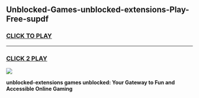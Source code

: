 
## Unblocked-Games-unblocked-extensions-Play-Free-supdf
<h3>
<a href="https://premium76.site?title=unblocked-extensions&ref=18A1">CLICK TO PLAY</a></h3>
<hr>

<h3>
<a href="https://premium76.site?title=unblocked-extensions&ref=18A1">CLICK 2 PLAY</a>
  
</h3>

<a href="https://premium76.site?title=unblocked-extensions&ref=18A1"><img src="https://clearcache.store/games.png"></a>


**unblocked-extensions games unblocked: Your Gateway to Fun and Accessible Online Gaming**

